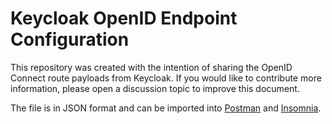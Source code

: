 # Keycloak OpenID Endpoint Configuration

This repository was created with the intention of sharing the OpenID Connect route payloads from Keycloak. If you would like to contribute more information, please open a discussion topic to improve this document.

The file is in JSON format and can be imported into [Postman](https://www.postman.com/) and [Insomnia](https://insomnia.rest/download).
